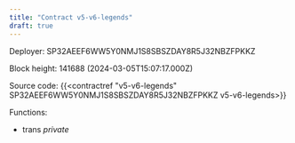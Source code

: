 ```yaml
---
title: "Contract v5-v6-legends"
draft: true
---
```

Deployer: SP32AEEF6WW5Y0NMJ1S8SBSZDAY8R5J32NBZFPKKZ


 



Block height: 141688 (2024-03-05T15:07:17.000Z)

Source code: {{<contractref "v5-v6-legends" SP32AEEF6WW5Y0NMJ1S8SBSZDAY8R5J32NBZFPKKZ v5-v6-legends>}}

Functions:

* trans _private_
